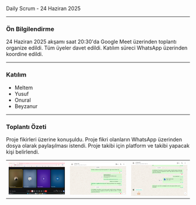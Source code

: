 Daily Scrum - 24 Haziran 2025

---

### Ön Bilgilendirme
24 Haziran 2025 akşamı saat 20:30'da Google Meet üzerinden toplantı organize edildi. Tüm üyeler davet edildi. Katılım süreci WhatsApp üzerinden koordine edildi.

---

### Katılım
- Meltem 
- Yusuf 
- Onural 
- Beyzanur 
---

### Toplantı Özeti
Proje fikirleri üzerine konuşuldu. Proje fikri olanların WhatsApp üzerinden dosya olarak paylaşılması istendi. Proje takibi için platform ve takibi yapacak kişi belirlendi.


<table>
  <tr>
    <td>
      <img src="https://github.com/meltem12344/Bootcamp2025/blob/main/bootcampFiles/sprintOne/dailyScrum/screenshots/6.png?raw=true" width="400"/>
    </td>
    <td>
      <img src="https://github.com/meltem12344/Bootcamp2025/blob/main/bootcampFiles/sprintOne/dailyScrum/screenshots/7.png?raw=true" width="400"/>
    </td>
    <td>
      <img src="https://github.com/meltem12344/Bootcamp2025/blob/main/bootcampFiles/sprintOne/dailyScrum/screenshots/8.png?raw=true" width="400"/>
    </td>
  </tr>
</table>
